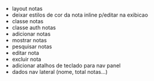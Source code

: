- layout notas
- deixar estilos de cor da nota inline p/editar na exibicao
- classe notas
- classe auth notas
- adicionar notas
- mostrar notas
- pesquisar notas
- editar nota
- excluir nota
- adicionar atalhos de teclado para nav panel
- dados nav lateral (nome, total notas...)